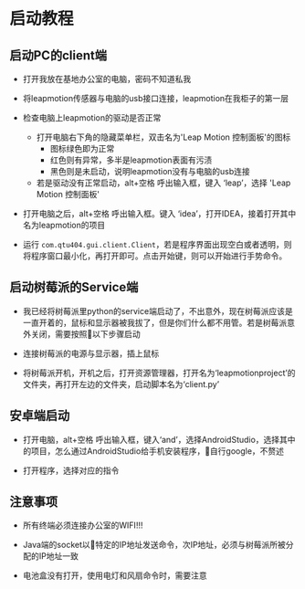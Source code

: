 # 启动教程
## 启动PC的client端
+ 打开我放在基地办公室的电脑，密码不知道私我


+ 将leapmotion传感器与电脑的usb接口连接，leapmotion在我柜子的第一层

+ 检查电脑上leapmotion的驱动是否正常
    + 打开电脑右下角的隐藏菜单栏，双击名为'Leap Motion 控制面板'的图标
        + 图标绿色即为正常
        + 红色则有异常，多半是leapmotion表面有污渍
        + 黑色则是未启动，说明leapmotion没有与电脑的usb连接
    + 若是驱动没有正常启动，alt+空格 呼出输入框，键入 ‘leap’，选择 'Leap Motion 控制面板'

+ 打开电脑之后，alt+空格 呼出输入框。键入 ‘idea’，打开IDEA，接着打开其中名为leapmotion的项目

+ 运行 `com.qtu404.gui.client.Client`，若是程序界面出现空白或者透明，则将程序窗口最小化，再打开即可。点击开始键，则可以开始进行手势命令。

## 启动树莓派的Service端
+ 我已经将树莓派里python的service端启动了，不出意外，现在树莓派应该是一直开着的，鼠标和显示器被我拔了，但是你们什么都不用管。若是树莓派意外关闭，需要按照以下步骤启动

+ 连接树莓派的电源与显示器，插上鼠标

+ 将树莓派开机，开机之后，打开资源管理器，打开名为‘leapmotionproject’的文件夹，再打开左边的文件夹，启动脚本名为‘client.py’

## 安卓端启动
+ 打开电脑，alt+空格 呼出输入框，键入‘and’，选择AndroidStudio，选择其中的项目，怎么通过AndroidStudio给手机安装程序，自行google，不赘述

+ 打开程序，选择对应的指令

## 注意事项
+ 所有终端必须连接办公室的WIFI!!!

+ Java端的socket以特定的IP地址发送命令，次IP地址，必须与树莓派所被分配的IP地址一致

+ 电池盒没有打开，使用电灯和风扇命令时，需要注意
